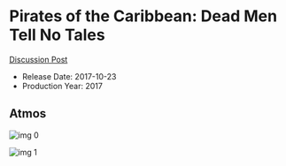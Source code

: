 # Pirates of the Caribbean: Dead Men Tell No Tales

[Discussion Post](https://www.avsforum.com/threads/bass-eq-for-filtered-movies.2995212/post-56753124)

* Release Date: 2017-10-23
* Production Year: 2017

## Atmos

![img 0](https://i.imgur.com/ypv8pBm.jpg)

![img 1](https://i.imgur.com/VtvbXQN.jpg)

